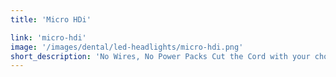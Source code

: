 ```yaml
---
title: 'Micro HDi'

link: 'micro-hdi'
image: '/images/dental/led-headlights/micro-hdi.png'
short_description: 'No Wires, No Power Packs Cut the Cord with your choice of two WireLess HDi Headlights'
---
```


